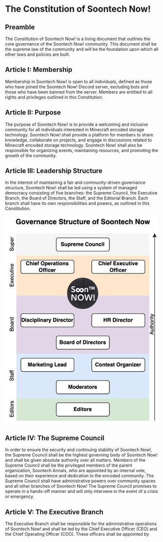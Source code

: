 # The Constitution of Soontech Now!

## Preamble
The Constitution of Soontech Now! is a living document that outlines the core governance of the Soontech Now! community. This document shall be the supreme law of the community and will be the foundation upon which all other laws and policies are built.

## Article I: Membership
Membership in Soontech Now! is open to all individuals, defined as those who have joined the Soontech Now! Discord server, excluding bots and those who have been banned from the server. Members are entitled to all rights and privileges outlined in this Constitution.

## Article II: Purpose
The purpose of Soontech Now! is to provide a welcoming and inclusive community for all individuals interested in Minecraft encoded storage technology. Soontech Now! shall provide a platform for members to share knowledge, collaborate on projects, and engage in discussions related to Minecraft encoded storage technology. Soontech Now! shall also be responsible for organizing events, maintaining resources, and promoting the growth of the community.

## Article III: Leadership Structure
In the interest of maintaining a fair and community-driven governance structure, Soontech Now! shall be led using a system of managed democracy consisting of five branches: the Supreme Council, the Executive Branch, the Board of Directors, the Staff, and the Editorial Branch. Each branch shall have its own responsibilities and powers, as outlined in this Constitution.

![Soontech Now! Leadership Structure](governance.drawio.png)

## Article IV: The Supreme Council
In order to ensure the security and continuing stability of Soontech Now!, the Supreme Council shall be the highest governing body of Soontech Now! and shall be given absolute authority over all matters. Members of the Supreme Council shall be the privileged members of the parent organization, Soontech Annals, who are appointed by an internal vote, based on their experience and dedication to the encoded community. The Supreme Council shall have administrative powers over community spaces and all other branches of Soontech Now! The Supreme Council promises to operate in a hands-off manner and will only intervene in the event of a crisis or emergency.

## Article V: The Executive Branch
The Executive Branch shall be responsible for the administrative operations of Soontech Now! and shall be led by the Chief Executive Officer (CEO) and the Chief Operating Officer (COO). These officers shall be appointed by